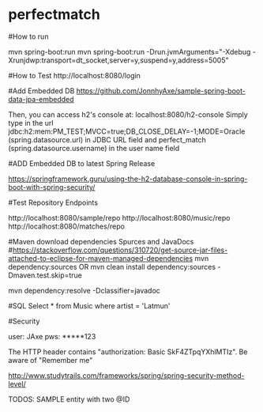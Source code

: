 # perfectmatch

#How to run

mvn spring-boot:run 
mvn spring-boot:run -Drun.jvmArguments="-Xdebug -Xrunjdwp:transport=dt_socket,server=y,suspend=y,address=5005"

#How to Test
http://localhost:8080/login

#Add Embedded DB
https://github.com/JonnhyAxe/sample-spring-boot-data-jpa-embedded

Then, you can access h2's console at: localhost:8080/h2-console Simply type in the url jdbc:h2:mem:PM_TEST;MVCC=true;DB_CLOSE_DELAY=-1;MODE=Oracle (spring.datasource.url)  in JDBC URL field and perfect_match (spring.datasource.username) in the user name field

#ADD Embedded DB to latest Spring Release

https://springframework.guru/using-the-h2-database-console-in-spring-boot-with-spring-security/

#Test Repository Endpoints

http://localhost:8080/sample/repo
http://localhost:8080/music/repo
http://localhost:8080/matches/repo


#Maven download dependencies Spurces and JavaDocs 
#https://stackoverflow.com/questions/310720/get-source-jar-files-attached-to-eclipse-for-maven-managed-dependencies
mvn dependency:sources
OR 
mvn clean install dependency:sources -Dmaven.test.skip=true

mvn dependency:resolve -Dclassifier=javadoc


#SQL 
Select * from Music where artist = 'Latmun'

#Security 

user: JAxe
pws: *****123

The HTTP header contains "authorization: Basic SkF4ZTpqYXhlMTIz". Be aware of "Remember me"

http://www.studytrails.com/frameworks/spring/spring-security-method-level/


TODOS:
SAMPLE entity with two @ID